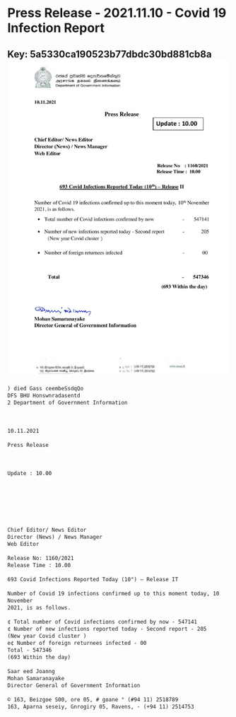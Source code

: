 # Press Release - 2021.11.10 - Covid 19 Infection Report 
Key: 5a5330ca190523b77dbdc30bd881cb8a 
![img](img/5a5330ca190523b77dbdc30bd881cb8a.jpg)
---
```
) died Gass ceembeSsdqQo
DFS BHU Honswnradasentd
2 Department of Government Information

   

10.11.2021

Press Release

 

Update : 10.00

 

 

 

Chief Editor/ News Editor
Director (News) / News Manager
Web Editor

Release No: 1160/2021
Release Time : 10.00

693 Covid Infections Reported Today (10") — Release IT

Number of Covid 19 infections confirmed up to this moment today, 10 November
2021, is as follows.

¢ Total number of Covid infections confirmed by now - 547141
¢ Number of new infections reported today - Second report - 205
(New year Covid cluster )
e¢ Number of foreign returnees infected - 00
Total - 547346
(693 Within the day)

Saar eed Joanng
Mohan Samaranayake
Director General of Government Information

© 163, Beizgoe S00, ore 05, # goane ° (#94 11) 2518789
163, Aparna seseiy, Gnrogiry 05, Ravens, - (+94 11) 2514753

```
